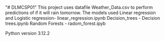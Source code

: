 "# DLMCSP01" 
This project uses datafile Weather_Data.csv to perform predictions of if it will rain tomorrow. 
The models used 
Linear regression and Logistic regression- linear_regression.ipynb
Decision_trees - Decision trees.ipynb
Random Forests - radom_forest.ipyb

Python version
3.12.2

